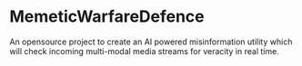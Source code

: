 # MemeticWarfareDefence
An opensource project to create an AI powered misinformation utility which will check incoming multi-modal media streams for veracity in real time.
